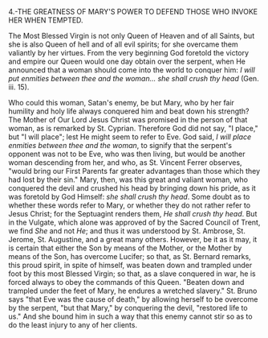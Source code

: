 
4.-THE GREATNESS OF MARY\'S POWER TO DEFEND THOSE WHO INVOKE HER WHEN TEMPTED.

The Most Blessed Virgin is not only Queen of Heaven and of all Saints, but she is also Queen of hell and of all evil spirits; for she overcame them valiantly by her virtues. From the very beginning God foretold the victory and empire our Queen would one day obtain over the serpent, when He announced that a woman should come into the world to conquer him: *I will put enmities between thee and the woman... she shall crush thy head* (Gen. iii. 15).

Who could this woman, Satan\'s enemy, be but Mary, who by her fair humility and holy life always conquered him and beat down his strength? The Mother of Our Lord Jesus Christ was promised in the person of that woman, as is remarked by St. Cyprian. Therefore God did not say, \"I place,\" but \"I will place\"; lest He might seem to refer to Eve. God said, *I will place enmities between thee and the woman*, to signify that the serpent\'s opponent was not to be Eve, who was then living, but would be another woman descending from her, and who, as St. Vincent Ferrer observes, \"would bring our First Parents far greater advantages than those which they had lost by their sin.\" Mary, then, was this great and valiant woman, who conquered the devil and crushed his head by bringing down his pride, as it was foretold by God Himself: *she shall crush thy head*. Some doubt as to whether these words refer to Mary, or whether they do not rather refer to Jesus Christ; for the Septuagint renders them, *He shall crush thy head*. But in the Vulgate, which alone was approved of by the Sacred Council of Trent, we find *She* and not *He*; and thus it was understood by St. Ambrose, St. Jerome, St. Augustine, and a great many others. However, be it as it may, it is certain that either the Son by means of the Mother, or the Mother by means of the Son, has overcome Lucifer; so that, as St. Bernard remarks, this proud spirit, in spite of himself, was beaten down and trampled under foot by this most Blessed Virgin; so that, as a slave conquered in war, he is forced always to obey the commands of this Queen. \"Beaten down and trampled under the feet of Mary, he endures a wretched slavery.\" St. Bruno says \"that Eve was the cause of death,\" by allowing herself to be overcome by the serpent, \"but that Mary,\" by conquering the devil, \"restored life to us.\" And she bound him in such a way that this enemy cannot stir so as to do the least injury to any of her clients.

